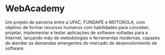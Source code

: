 
# WebAcademy
Um projeto de parceria entre a UFAC, FUNDAPE e MOTOROLA, com objetivo de formar recursos humanos com habilidades para conceber, projetar, implementar e testar aplicações de software voltadas para a Internet, lançando mão de metodologias e ferramentas modernas, capazes de atender as demandas emergentes do mercado de desenvolvimento de software.
